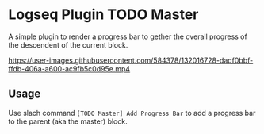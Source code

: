 # Logseq Plugin TODO Master

A simple plugin to render a progress bar to gether the overall progress of the descendent of the current block.

https://user-images.githubusercontent.com/584378/132016728-dadf0bbf-ffdb-406a-a600-ac9fb5c0d95e.mp4

## Usage

Use slach command `[TODO Master] Add Progress Bar` to add a progress bar to the parent (aka the master) block.
